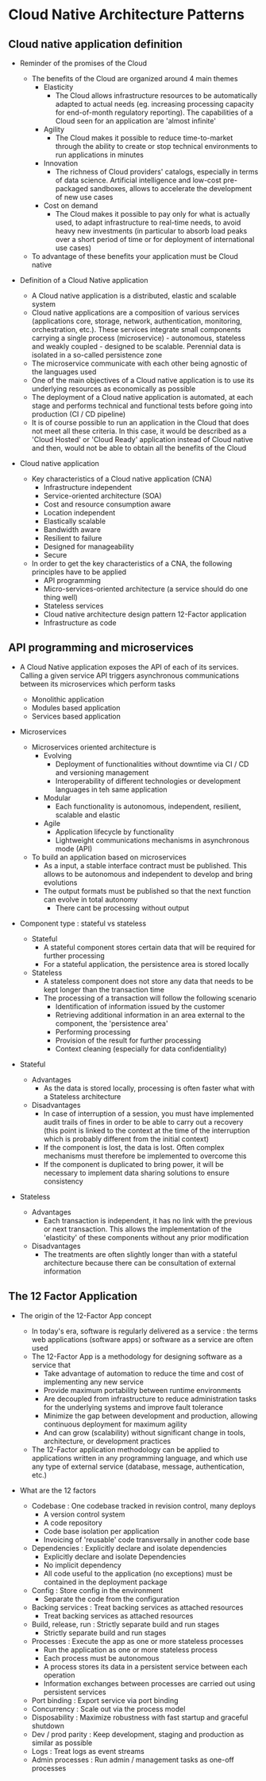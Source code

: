 # Cloud Native Architecture Patterns

## Cloud native application definition

* Reminder of the promises of the Cloud
    * The benefits of the Cloud are organized around 4 main themes
        * Elasticity
            * The Cloud allows infrastructure resources to be automatically adapted to actual needs (eg. increasing processing capacity for end-of-month regulatory reporting). The capabilities of a Cloud seen for an application are 'almost infinite'
        * Agility
            * The Cloud makes it possible to reduce time-to-market through the ability to create or stop technical environments to run applications in minutes
        * Innovation
            * The richness of Cloud providers' catalogs, especially in terms of data science. Artificial intelligence and low-cost pre-packaged sandboxes, allows to accelerate the development of new use cases
        * Cost on demand
            * The Cloud makes it possible to pay only for what is actually used, to adapt infrastructure to real-time needs, to avoid heavy new investments (in particular to absorb load peaks over a short period of time or for deployment of international use cases)
    * To advantage of these benefits your application must be Cloud native

* Definition of a Cloud Native application
    * A Cloud native application is a distributed, elastic and scalable system
    * Cloud native applications are a composition of various services (applications core, storage, network, authentication, monitoring, orchestration, etc.). These services integrate small components carrying a single process (microservice) - autonomous, stateless and weakly coupled - designed to be scalable. Perennial data is isolated in a so-called persistence zone
    * The microservice communicate with each other being agnostic of the languages used
    * One of the main objectives of a Cloud native application is to use its underlying resources as economically as possible
    * The deployment of a Cloud native application is automated, at each stage and performs technical and functional tests before going into production (CI / CD pipeline)
    * It is of course possible to run an application in the Cloud that does not meet all these criteria. In this case, it would be described as a 'Cloud Hosted' or 'Cloud Ready' application instead of Cloud native and then, would not be able to obtain all the benefits of the Cloud

* Cloud native application
    * Key characteristics of a Cloud native application (CNA)
        * Infrastructure independent
        * Service-oriented architecture (SOA)
        * Cost and resource consumption aware
        * Location independent
        * Elastically scalable
        * Bandwidth aware
        * Resilient to failure
        * Designed for manageability
        * Secure
    * In order to get the key characteristics of a CNA, the following principles have to be applied
        * API programming
        * Micro-services-oriented architecture (a service should do one thing well)
        * Stateless services
        * Cloud native architecture design pattern 12-Factor application
        * Infrastructure as code

## API programming and microservices

* A Cloud Native application exposes the API of each of its services. Calling a given service API triggers asynchronous communications between its microservices which perform tasks
    * Monolithic application
    * Modules based application
    * Services based application

* Microservices
    * Microservices oriented architecture is
        * Evolving
            * Deployment of functionalities without downtime via CI / CD and versioning management
            * Interoperability of different technologies or development languages in teh same application
        * Modular
            * Each functionality is autonomous, independent, resilient, scalable and elastic
        * Agile
            * Application lifecycle by functionality
            * Lightweight communications mechanisms in asynchronous mode (API)
    * To build an application based on microservices
        * As a input, a stable interface contract must be published. This allows to be autonomous and independent to develop and bring evolutions
        * The output formats must be published so that the next function can evolve in total autonomy
            * There cant be processing without output

* Component type : stateful vs stateless
    * Stateful
        * A stateful component stores certain data that will be required for further processing
        * For a stateful application, the persistence area is stored locally
    * Stateless
        * A stateless component does not store any data that needs to be kept longer than the transaction time
        * The processing of a transaction will follow the following scenario
            * Identification of information issued by the customer
            * Retrieving additional information in an area external to the component, the 'persistence area'
            * Performing processing
            * Provision of the result for further processing
            * Context cleaning (especially for data confidentiality)

* Stateful
    * Advantages
        * As the data is stored locally, processing is often faster what with a Stateless architecture
    * Disadvantages
        * In case of interruption of a session, you must have implemented audit trails of fines in order to be able to carry out a recovery (this point is linked to the context at the time of the interruption which is probably different from the initial context)
        * If the component is lost, the data is lost. Often complex mechanisms must therefore be implemented to overcome this
        * If the component is duplicated to bring power, it will be necessary to implement data sharing solutions to ensure consistency

* Stateless
    * Advantages
        * Each transaction is independent, it has no link with the previous or next transaction. This allows the implementation of the 'elasticity' of these components without any prior modification
    * Disadvantages
        * The treatments are often slightly longer than with a stateful architecture because there can be consultation of external information

## The 12 Factor Application

* The origin of the 12-Factor App concept
    * In today's era, software is regularly delivered as a service :  the terms web applications (software apps) or software as a service are often used
    * The 12-Factor App is a methodology for designing software as a service that
        * Take advantage of automation to reduce the time and cost of implementing any new service
        * Provide maximum portability between runtime environments
        * Are decoupled from infrastructure to reduce administration tasks for the underlying systems and improve fault tolerance
        * Minimize the gap between development and production, allowing continuous deployment for maximum agility
        * And can grow (scalability) without significant change in tools, architecture, or development practices
    * The 12-Factor application methodology can be applied to applications written in any programming language, and which use any type of external service (database, message, authentication, etc.)

* What are the 12 factors
    * Codebase : One codebase tracked in revision control, many deploys
        * A version control system
        * A code repository
        * Code base isolation per application
        * Invoicing of 'reusable' code transversally in another code base
    * Dependencies : Explicitly declare and isolate dependencies
        * Explicitly declare and isolate Dependencies
        * No implicit dependency
        * All code useful to the application (no exceptions) must be contained in the deployment package
    * Config : Store config in the environment
        * Separate the code from the configuration
    * Backing services : Treat backing services as attached resources
        * Treat backing services as attached resources
    * Build, release, run : Strictly separate build and run stages
        *  Strictly separate build and run stages
    * Processes : Execute the app as one or more stateless processes
        * Run the application as one or more stateless process
        * Each process must be autonomous
        * A process stores its data in a persistent service between each operation
        * Information exchanges between processes are carried out using persistent services
    * Port binding : Export service via port binding
    * Concurrency : Scale out via the process model
    * Disposability : Maximize robustness with fast startup and graceful shutdown
    * Dev / prod parity : Keep development, staging and production as similar as possible
    * Logs : Treat logs as event streams
    * Admin processes : Run admin / management tasks as one-off processes
